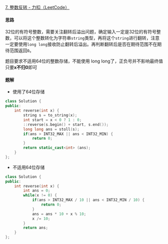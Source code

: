 [7. 整数反转 - 力扣（LeetCode）](https://leetcode.cn/problems/reverse-integer/)

#### 思路

32位的有符号整数，需要关注翻转后溢出问题，确定输入一定是32位的有符号整数，可以将这个整数转化为字符串`string`类型，再将这个`string`进行翻转，注意一定要使用`long long`接收防止翻转后溢出。再判断翻转后是否在期待范围不在期待范围返回`0`。



题目要求不适用64位的整数存储，不能使用 long long了，正负号并不影响最终值只要**x不归0**即可

#### 题解

* 使用了64位存储

```c++
class Solution {
public:
    int reverse(int x) {
        string s = to_string(x);
        int start = x < 0 ? 1 : 0;
        ::reverse(s.begin() + start, s.end());
        long long ans = stoll(s);
        if(ans > INT32_MAX || ans < INT32_MIN) {
            return 0;
        }
        return static_cast<int> (ans);
    }
};
```

* 不适用64位存储

```c++
class Solution {
public:
    int reverse(int x) {
        int ans = 0;
        while(x != 0) {
            if(ans > INT32_MAX / 10 || ans < INT32_MIN / 10) {
                return 0;
            }
            ans = ans * 10 + x % 10;
            x /= 10;
        }
        return ans;
    }
};
```

